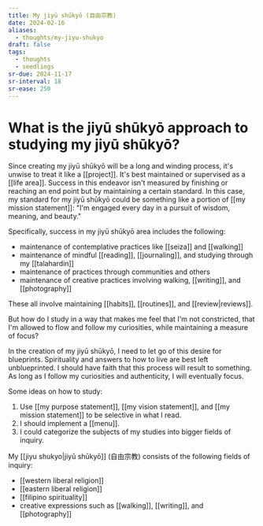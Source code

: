 ```yaml
---
title: My jiyū shūkyō (自由宗教)
date: 2024-02-16
aliases:
  - thoughts/my-jiyu-shukyo
draft: false
tags:
  - thoughts
  - seedlings
sr-due: 2024-11-17
sr-interval: 18
sr-ease: 250
---
```

# What is the jiyū shūkyō approach to studying my jiyū shūkyō?

Since creating my jiyū shūkyō will be a long and winding process, it's unwise to treat it like a [[project]]. It's best maintained or supervised as a [[life area]]. Success in this endeavor isn't measured by finishing or reaching an end point but by maintaining a certain standard. In this case, my standard for my jiyū shūkyō could be something like a portion of [[my mission statement]]: "I'm engaged every day in a pursuit of wisdom, meaning, and beauty."

Specifically, success in my jiyū shūkyō area includes the following:
- maintenance of contemplative practices like [[seiza]] and [[walking]]
- maintenance of mindful [[reading]], [[journaling]], and studying through my [[talahardin]]
- maintenance of practices through communities and others
- maintenance of creative practices involving walking, [[writing]], and [[photography]]

These all involve maintaining [[habits]], [[routines]], and [[review|reviews]].

But how do I study in a way that makes me feel that I'm not constricted, that I'm allowed to flow and follow my curiosities, while maintaining a measure of focus?

In the creation of my jiyū shūkyō, I need to let go of this desire for blueprints. Spirituality and answers to how to live are best left unblueprinted. I should have faith that this process will result to something. As long as I follow my curiosities and authenticity, I will eventually focus.

Some ideas on how to study:

1. Use [[my purpose statement]], [[my vision statement]], and [[my mission statement]] to be selective in what I read.
2. I should implement a [[menu]].
3. I could categorize the subjects of my studies into bigger fields of inquiry.


My [[jiyu shukyo|jiyū shūkyō]] (自由宗教) consists of the following fields of inquiry:
- [[western liberal religion]]
- [[eastern liberal religion]]
- [[filipino spirituality]]
- creative expressions such as [[walking]], [[writing]], and [[photography]]